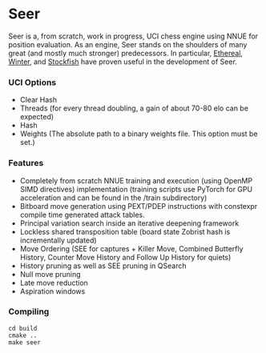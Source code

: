 # Seer

Seer is a, from scratch, work in progress, UCI chess engine using NNUE for position evaluation. As an engine, Seer stands on the shoulders of many great (and mostly much stronger) predecessors. 
In particular, [Ethereal](https://github.com/AndyGrant/Ethereal), [Winter](https://github.com/rosenthj/Winter), and [Stockfish](https://github.com/official-stockfish/Stockfish) have proven useful in the development of Seer.

### UCI Options
- Clear Hash
- Threads (for every thread doubling, a gain of about 70-80 elo can be expected)
- Hash
- Weights (The absolute path to a binary weights file. This option must be set.)

### Features
- Completely from scratch NNUE training and execution (using OpenMP SIMD directives) implementation 
  (training scripts use PyTorch for GPU acceleration and can be found in the /train subdirectory)
- Bitboard move generation using PEXT/PDEP instructions with constexpr compile time generated attack tables.
- Principal variation search inside an iterative deepening framework
- Lockless shared transposition table (board state Zobrist hash is incrementally updated)
- Move Ordering (SEE for captures + Killer Move, Combined Butterfly History, Counter Move History and Follow Up History for quiets)
- History pruning as well as SEE pruning in QSearch
- Null move pruning
- Late move reduction
- Aspiration windows

### Compiling

```
cd build
cmake ..
make seer
```
